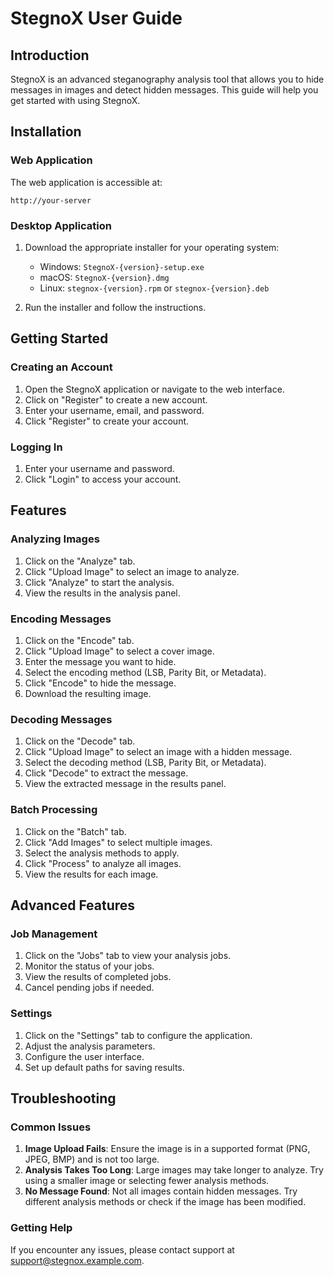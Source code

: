 # StegnoX User Guide

## Introduction

StegnoX is an advanced steganography analysis tool that allows you to hide messages in images and detect hidden messages. This guide will help you get started with using StegnoX.

## Installation

### Web Application

The web application is accessible at:

```
http://your-server
```

### Desktop Application

1. Download the appropriate installer for your operating system:
   - Windows: `StegnoX-{version}-setup.exe`
   - macOS: `StegnoX-{version}.dmg`
   - Linux: `stegnox-{version}.rpm` or `stegnox-{version}.deb`

2. Run the installer and follow the instructions.

## Getting Started

### Creating an Account

1. Open the StegnoX application or navigate to the web interface.
2. Click on "Register" to create a new account.
3. Enter your username, email, and password.
4. Click "Register" to create your account.

### Logging In

1. Enter your username and password.
2. Click "Login" to access your account.

## Features

### Analyzing Images

1. Click on the "Analyze" tab.
2. Click "Upload Image" to select an image to analyze.
3. Click "Analyze" to start the analysis.
4. View the results in the analysis panel.

### Encoding Messages

1. Click on the "Encode" tab.
2. Click "Upload Image" to select a cover image.
3. Enter the message you want to hide.
4. Select the encoding method (LSB, Parity Bit, or Metadata).
5. Click "Encode" to hide the message.
6. Download the resulting image.

### Decoding Messages

1. Click on the "Decode" tab.
2. Click "Upload Image" to select an image with a hidden message.
3. Select the decoding method (LSB, Parity Bit, or Metadata).
4. Click "Decode" to extract the message.
5. View the extracted message in the results panel.

### Batch Processing

1. Click on the "Batch" tab.
2. Click "Add Images" to select multiple images.
3. Select the analysis methods to apply.
4. Click "Process" to analyze all images.
5. View the results for each image.

## Advanced Features

### Job Management

1. Click on the "Jobs" tab to view your analysis jobs.
2. Monitor the status of your jobs.
3. View the results of completed jobs.
4. Cancel pending jobs if needed.

### Settings

1. Click on the "Settings" tab to configure the application.
2. Adjust the analysis parameters.
3. Configure the user interface.
4. Set up default paths for saving results.

## Troubleshooting

### Common Issues

1. **Image Upload Fails**: Ensure the image is in a supported format (PNG, JPEG, BMP) and is not too large.
2. **Analysis Takes Too Long**: Large images may take longer to analyze. Try using a smaller image or selecting fewer analysis methods.
3. **No Message Found**: Not all images contain hidden messages. Try different analysis methods or check if the image has been modified.

### Getting Help

If you encounter any issues, please contact support at support@stegnox.example.com.
